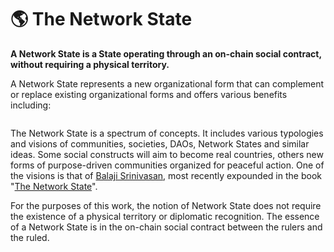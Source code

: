 # 🌎 The Network State

**A Network State is a State operating through an on-chain social contract, without requiring a physical territory.**

A Network State represents a new organizational form that can complement or replace existing organizational forms and offers various benefits including:

<figure><img src="https://lh3.googleusercontent.com/gx19K1FOKYIk_FQictp8pqqL6vxyiClGlEY8q2rMFNxpW9DXgA8pxHsD6Ukj--es_LD9Tr8xqmJWfudVzs-UHOkLLLsgOH-cg8kXxgs7KGMGnExQ39W4CRrAC4_6eeTGqlsTIFGnlgMnEff81WT7HkP8a-A3gzPBrOQ_0uGoiVfv3Pv13BH4EH9F7qa53A" alt=""><figcaption></figcaption></figure>

The Network State is a spectrum of concepts. It includes various typologies and visions of communities, societies, DAOs, Network States and similar ideas. Some social constructs will aim to become real countries, others new forms of purpose-driven communities organized for peaceful action. One of the visions is that of [Balaji Srinivasan](https://balajis.com/about/), most recently expounded in the book "[The Network State](https://thenetworkstate.com/)".

For the purposes of this work, the notion of Network State does not require the existence of a physical territory or diplomatic recognition. The essence of a Network State is in the on-chain social contract between the rulers and the ruled.
